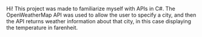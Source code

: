 Hi! This project was made to familiarize myself with APIs in C#. The OpenWeatherMap API was used to allow the user to specify a city, and then the API returns weather information about that city, in this case displaying the temperature in farenheit.
